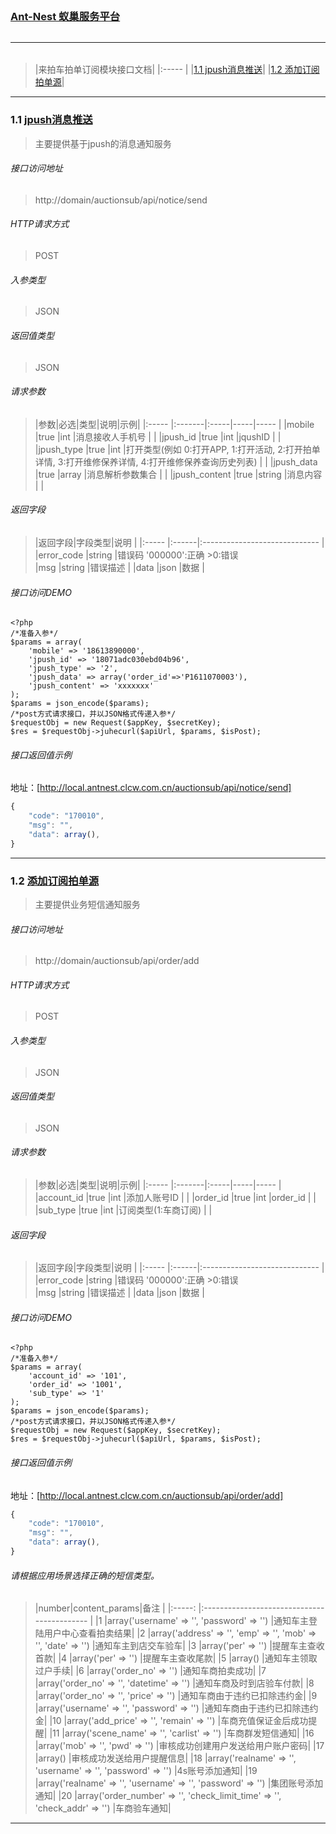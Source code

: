 ## <h3 id="0">[Ant-Nest 蚁巢服务平台](/)</h3>
## 
---

######
> |来拍车拍单订阅模块接口文档|
|:-----  |
|[1.1 jpush消息推送](#1)|
|[1.2 添加订阅拍单源](#2)|
--------------------------------------------------

### <h3 id="1">1.1 [jpush消息推送](#0)</h3>
> 主要提供基于jpush的消息通知服务

###### 接口访问地址
> http://domain/auctionsub/api/notice/send

###### HTTP请求方式
> POST

###### 入参类型
> JSON

###### 返回值类型
> JSON

###### 请求参数
> |参数|必选|类型|说明|示例|
|:-----  |:-------|:-----|-----|-----  |
|mobile   |true    |int    |消息接收人手机号  |       |
|jpush_id   |true    |int    |jqushID  |       |
|jpush_type   |true    |int    |打开类型(例如 0:打开APP, 1:打开活动, 2:打开拍单详情, 3:打开维修保养详情, 4:打开维修保养查询历史列表)  |       |
|jpush_data   |true    |array    |消息解析参数集合  |       |
|jpush_content   |true    |string    |消息内容  |       |


###### 返回字段
> |返回字段|字段类型|说明                              |
|:-----   |:------|:-----------------------------   |
|error_code  |string |错误码   '000000':正确 >0:错误        
|msg |string |错误描述                         |
|data |json |数据                         |

###### 接口访问DEMO
```
<?php
/*准备入参*/
$params = array(
    'mobile' => '18613890000',
    'jpush_id' => '18071adc030ebd04b96',
    'jpush_type' => '2',
    'jpush_data' => array('order_id'=>'P1611070003'),
    'jpush_content' => 'xxxxxxx'
);
$params = json_encode($params);
/*post方式请求接口，并以JSON格式传递入参*/
$requestObj = new Request($appKey, $secretKey);
$res = $requestObj->juhecurl($apiUrl, $params, $isPost);
```

###### 接口返回值示例
地址：[http://local.antnest.clcw.com.cn/auctionsub/api/notice/send]
``` javascript
{
    "code": "170010",
    "msg": "",
    "data": array(),
}
```

-----

### <h3 id="2">1.2 [添加订阅拍单源](#0)</h3>
> 主要提供业务短信通知服务

###### 接口访问地址
> http://domain/auctionsub/api/order/add

###### HTTP请求方式
> POST

###### 入参类型
> JSON

###### 返回值类型
> JSON

###### 请求参数
> |参数|必选|类型|说明|示例|
|:-----  |:-------|:-----|-----|-----  |
|account_id   |true    |int    |添加人账号ID  |       |
|order_id   |true    |int    |order_id  |       |
|sub_type   |true    |int    |订阅类型(1:车商订阅)  |       |


###### 返回字段
> |返回字段|字段类型|说明                              |
|:-----   |:------|:-----------------------------   |
|error_code  |string |错误码   '000000':正确 >0:错误        
|msg |string |错误描述                         |
|data |json |数据                         |

###### 接口访问DEMO
```
<?php
/*准备入参*/
$params = array(
    'account_id' => '101',
    'order_id' => '1001',
    'sub_type' => '1'
);
$params = json_encode($params);
/*post方式请求接口，并以JSON格式传递入参*/
$requestObj = new Request($appKey, $secretKey);
$res = $requestObj->juhecurl($apiUrl, $params, $isPost);
```

###### 接口返回值示例
地址：[http://local.antnest.clcw.com.cn/auctionsub/api/order/add]
``` javascript
{
    "code": "170010",
    "msg": "",
    "data": array(),
}
```

###### 请根据应用场景选择正确的短信类型。
> |number|content_params|备注                              |
|:-----:  |:-------------------------------------------   |
|1   |array('username' => '', 'password' => '')   |通知车主登陆用户中心查看拍卖结果|
|2   |array('address' => '', 'emp' => '', 'mob' => '', 'date' => '')   |通知车主到店交车验车|
|3   |array('per' => '')   |提醒车主查收首款|
|4   |array('per' => '')   |提醒车主查收尾款|
|5   |array()   |通知车主领取过户手续|
|6   |array('order_no' => '')   |通知车商拍卖成功|
|7   |array('order_no' => '', 'datetime' => '')   |通知车商及时到店验车付款|
|8   |array('order_no' => '', 'price' => '')   |通知车商由于违约已扣除违约金|
|9   |array('username' => '', 'password' => '')   |通知车商由于违约已扣除违约金|
|10    |array('add_price' => '', 'remain' => '')   |车商充值保证金后成功提醒|
|11    |array('scene_name' => '', 'carlist' => '')   |车商群发短信通知|
|16    |array('mob' => '', 'pwd' => '')   |审核成功创建用户发送给用户账户密码|
|17    |array()   |审核成功发送给用户提醒信息|
|18    |array('realname' => '', 'username' => '', 'password' => '')   |4s账号添加通知|
|19    |array('realname' => '', 'username' => '', 'password' => '')   |集团账号添加通知|
|20    |array('order_number' => '', 'check_limit_time' => '', 'check_addr' => '')   |车商验车通知|
--------------------------------------------------
